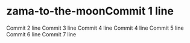 # zama-to-the-moonCommit 1 line
Commit 2 line
Commit 3 line
Commit 4 line
Commit 4 line
Commit 5 line
Commit 6 line
Commit 7 line
